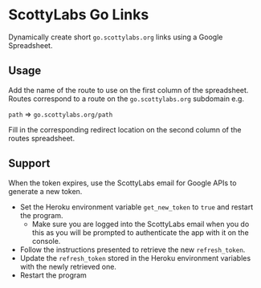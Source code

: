 # ScottyLabs Go Links

Dynamically create short `go.scottylabs.org` links using a Google Spreadsheet.

## Usage
Add the name of the route to use on the first column of the spreadsheet. Routes correspond to a route on the `go.scottylabs.org` subdomain
e.g.

`path` => `go.scottylabs.org/path`

Fill in the corresponding redirect location on the second column of the routes spreadsheet.

## Support
When the token expires, use the ScottyLabs email for Google APIs to generate a new token. 
* Set the Heroku environment variable `get_new_token` to `true` and restart the program. 
  * Make sure you are logged into the ScottyLabs email when you do this as you will be prompted to authenticate the app with it on the console. 
* Follow the instructions presented to retrieve the new `refresh_token`. 
* Update the `refresh_token` stored in the Heroku environment variables with the newly retrieved one. 
* Restart the program
